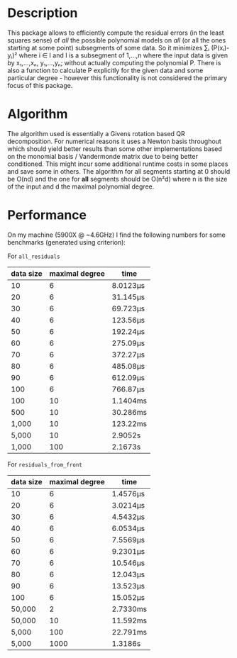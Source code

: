 # Description
This package allows to efficiently compute the residual errors (in the least squares sense) of *all* the possible polynomial models on *all* (or all the ones starting at some point) subsegments of some data.
So it minimizes ∑ᵢ (P(xᵢ)-yᵢ)² where i ∈ I and I is a subsegment of 1,...,n where the input data is given by x₁,...,xₙ, y₁,...,yₙ; without actually computing the polynomial P. There is also a function to calculate P explicitly for the given data and some particular degree - however this functionality is not considered the primary focus of this package.

# Algorithm
The algorithm used is essentially a Givens rotation based QR decomposition. For numerical reasons it uses a Newton basis throughout which should yield better results than some other implementations based on the monomial basis / Vandermonde matrix due to being better conditioned. This might incur some additional runtime costs in some places and save some in others.
The algorithm for all segments starting at 0 should be O(nd) and the one for **all** segments should be O(n²d) where n is the size of the input and d the maximal polynomial degree.

# Performance
On my machine (5900X @ ~4.6GHz) I find the following numbers for some benchmarks (generated using criterion):

For `all_residuals`

| data size | maximal degree | time     |
| --------- | -------------- | -------- |
| 10        | 6              | 8.0123µs |
| 20        | 6              | 31.145µs |
| 30        | 6              | 69.723µs |
| 40        | 6              | 123.56µs |
| 50        | 6              | 192.24µs |
| 60        | 6              | 275.09µs |
| 70        | 6              | 372.27µs |
| 80        | 6              | 485.08µs |
| 90        | 6              | 612.09µs |
| 100       | 6              | 766.87µs |
| 100       | 10             | 1.1404ms |
| 500       | 10             | 30.286ms |
| 1,000     | 10             | 123.22ms |
| 5,000     | 10             | 2.9052s  |
| 1,000     | 100            | 2.1673s  |

For `residuals_from_front`

| data size | maximal degree | time     |
| --------- | -------------- | -------- |
| 10        | 6              | 1.4576µs |
| 20        | 6              | 3.0214µs |
| 30        | 6              | 4.5432µs |
| 40        | 6              | 6.0534µs |
| 50        | 6              | 7.5569µs |
| 60        | 6              | 9.2301µs |
| 70        | 6              | 10.546µs |
| 80        | 6              | 12.043µs |
| 90        | 6              | 13.523µs |
| 100       | 6              | 15.052µs |
| 50,000    | 2              | 2.7330ms |
| 50,000    | 10             | 11.592ms |
| 5,000     | 100            | 22.791ms |
| 5,000     | 1000           | 1.3186s  |
